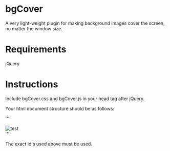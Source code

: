 bgCover
=======

A very light-weight plugin for making background images cover the screen, no matter the window size.


Requirements
=======

jQuery


Instructions
=======
Include bgCover.css and bgCover.js in your head tag after jQuery.

Your html document structure should be as follows:

''''
    <div id="#bgCover-outer">
        <div id="#bgCover-inner">
            <img src="test.png" alt="test" />
        </div>
    </div>
''''

The exact id's used above must be used.
